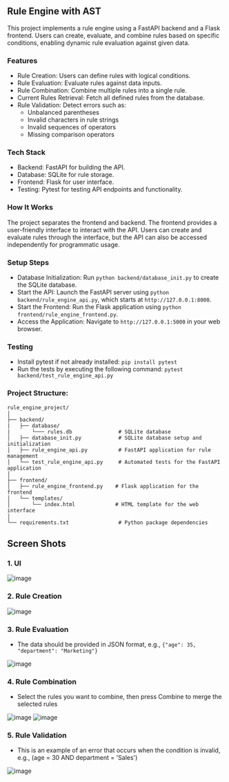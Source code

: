 ## Rule Engine with AST
This project implements a rule engine using a FastAPI backend and a Flask frontend. Users can create, evaluate, and combine rules based on specific conditions, enabling dynamic rule evaluation against given data.

### Features
- Rule Creation: Users can define rules with logical conditions.
- Rule Evaluation: Evaluate rules against data inputs.
- Rule Combination: Combine multiple rules into a single rule.
- Current Rules Retrieval: Fetch all defined rules from the database.
- Rule Validation: Detect errors such as:
    - Unbalanced parentheses
    - Invalid characters in rule strings
    - Invalid sequences of operators
    - Missing comparison operators

### Tech Stack
- Backend: FastAPI for building the API.
- Database: SQLite for rule storage.
- Frontend: Flask for user interface.
- Testing: Pytest for testing API endpoints and functionality.

### How It Works
The project separates the frontend and backend. The frontend provides a user-friendly interface to interact with the API. Users can create and evaluate rules through the interface, but the API can also be accessed independently for programmatic usage.

### Setup Steps
- Database Initialization: Run `python backend/database_init.py` to create the SQLite database.
- Start the API: Launch the FastAPI server using `python backend/rule_engine_api.py`, which starts at `http://127.0.0.1:8000`.
- Start the Frontend: Run the Flask application using `python frontend/rule_engine_frontend.py`.
- Access the Application: Navigate to `http://127.0.0.1:5000` in your web browser.

### Testing
- Install pytest if not already installed: `pip install pytest`
- Run the tests by executing the following command: `pytest backend/test_rule_engine_api.py`

### Project Structure:
```
rule_engine_project/
│
├── backend/
|   ├── database/
|       └─── rules.db               # SQLite database
│   ├── database_init.py            # SQLite database setup and initialization
│   ├── rule_engine_api.py          # FastAPI application for rule management
│   └── test_rule_engine_api.py     # Automated tests for the FastAPI application
│
├── frontend/
│   ├── rule_engine_frontend.py    # Flask application for the frontend
│   └── templates/
│       └── index.html             # HTML template for the web interface
│
└── requirements.txt                # Python package dependencies
```

## Screen Shots
### 1. UI
![image](https://github.com/user-attachments/assets/a349f490-9d83-40ba-a353-d543faa7c36d)

### 2. Rule Creation
![image](https://github.com/user-attachments/assets/096e27ec-85ae-4cf1-bbf4-a183f3bf0e6b)

### 3. Rule Evaluation
- The data should be provided in JSON format, e.g., `{"age": 35, "department": "Marketing"}`

![image](https://github.com/user-attachments/assets/77ccb99e-6591-478b-b1aa-7569d57698b3)

### 4. Rule Combination
- Select the rules you want to combine, then press Combine to merge the selected rules

![image](https://github.com/user-attachments/assets/e8d2d495-bbb7-4db5-9e3c-d7c6e9f9f8b4)
![image](https://github.com/user-attachments/assets/5f1e6beb-20d4-4d28-a4eb-271ed32cc065)

### 5. Rule Validation
- This is an example of an error that occurs when the condition is invalid, e.g., (age = 30 AND department = 'Sales')

![image](https://github.com/user-attachments/assets/8d830354-bcd1-423b-b545-93a7814e75a4)

